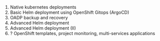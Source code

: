 1. Native kubernetes deployments
2. Basic Helm deployment using OpenShift Gitops (ArgoCD)
3. OADP backup and recovery
4. Advanced Helm deployment
5. Advanced Helm deployment (II)
6. ? OpenShift templates, project monitoring, multi-services applications 
